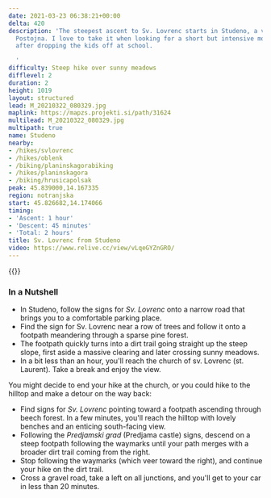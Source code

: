 ```yaml
---
date: 2021-03-23 06:38:21+00:00
delta: 420
description: 'The steepest ascent to Sv. Lovrenc starts in Studeno, a village near
  Postojna. I love to take it when looking for a short but intensive morning hike
  after dropping the kids off at school.

  '
difficulty: Steep hike over sunny meadows
difflevel: 2
duration: 2
height: 1019
layout: structured
lead: M_20210322_080329.jpg
maplink: https://mapzs.projekti.si/path/31624
multilead: M_20210322_080329.jpg
multipath: true
name: Studeno
nearby:
- /hikes/svlovrenc
- /hikes/oblenk
- /biking/planinskagorabiking
- /hikes/planinskagora
- /biking/hrusicapolsak
peak: 45.839000,14.167335
region: notranjska
start: 45.826682,14.174066
timing:
- 'Ascent: 1 hour'
- 'Descent: 45 minutes'
- 'Total: 2 hours'
title: Sv. Lovrenc from Studeno
video: https://www.relive.cc/view/vLqeGYZnGRO/
---
```

{{<hike-details description="yes">}}

### In a Nutshell

* In Studeno, follow the signs for *Sv. Lovrenc* onto a narrow road that brings you to a comfortable parking place.
* Find the sign for Sv. Lovrenc near a row of trees and follow it onto a footpath meandering through a sparse pine forest.
* The footpath quickly turns into a dirt trail going straight up the steep slope, first aside a massive clearing and later crossing sunny meadows.
* In a bit less than an hour, you'll reach the church of sv. Lovrenc (st. Laurent). Take a break and enjoy the view.

You might decide to end your hike at the church, or you could hike to the hilltop and make a detour on the way back:

* Find signs for *Sv. Lovrenc* pointing toward a footpath ascending through beech forest. In a few minutes, you'll reach the hilltop with lovely benches and an enticing south-facing view.
* Following the *Predjamski grad* (Predjama castle) signs, descend on a steep footpath following the waymarks until your path merges with a broader dirt trail coming from the right.
* Stop following the waymarks (which veer toward the right), and continue your hike on the dirt trail. 
* Cross a gravel road, take a left on all junctions, and you'll get to your car in less than 20 minutes.

